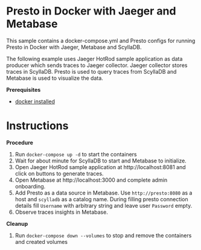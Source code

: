 # Presto in Docker with Jaeger and Metabase

This sample contains a docker-compose.yml and Presto configs for running Presto in Docker with Jaeger, Metabase and ScyllaDB.

The following example uses Jaeger HotRod sample application as data producer which sends traces to Jaeger collector. 
Jaeger collector stores traces in ScyllaDB. Presto is used to query traces from ScyllaDB and 
Metabase is used to visualize the data.

**Prerequisites**
- [docker installed](https://docs.docker.com/engine/install/)

Instructions
============

**Procedure**
1. Run `docker-compose up -d` to start the containers
2. Wait for about minute for ScyllaDB to start and Metabase to initialize.
3. Open Jaeger HotRod sample application at http://localhost:8081 and click on buttons to generate traces.
4. Open Metabase at http://localhost:3000 and complete admin onboarding.
5. Add Presto as a data source in Metabase. 
Use `http://presto:8080` as a host and `scylladb` as a catalog name. 
During filling presto connection details fill `Username` with arbitrary string 
and leave user `Password` empty.
6. Observe traces insights in Metabase.

**Cleanup**
1. Run `docker-compose down --volumes` to stop and remove the containers and created volumes
